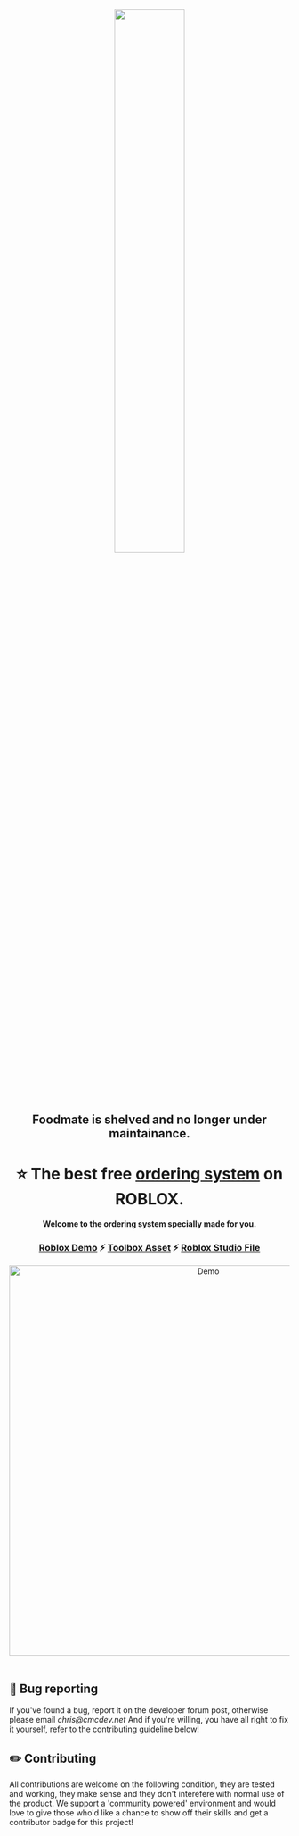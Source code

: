 <div align="center">
<img width=50% src='https://devforum-uploads.s3.dualstack.us-east-2.amazonaws.com/uploads/original/4X/6/e/5/6e570c934d65c42591299255f20a76a33ba4cdc4.png'/>
  <h2>Foodmate is shelved and no longer under maintainance.</h2>
<h1>⭐  The best free <a href="https://www.roblox.com/games/10017996092/FoodMate">ordering system<a/> on ROBLOX. </h1>
<h4/> Welcome to the ordering system specially made for you.</h4>
<h3><a href="https://www.roblox.com/games/10017996092/FoodMate">Roblox Demo</a> ⚡ <a href="https://www.roblox.com/library/10537069371/FoodMate-V3">Toolbox Asset</a> ⚡ <a href="https://github.com/cmcdevelopments/FoodMateV3/releases/tag/Production">Roblox Studio File</a> </h3>
<img src="https://user-images.githubusercontent.com/55791489/183739994-0ac39c88-97ec-4a89-a151-96b90cb037a8.png" alt="Demo" width="700px">
<br/>
<br/>
</div>
<div align="left">
  <h2>🐛 Bug reporting</h2>
  <p>
  If you've found a bug, report it on the developer forum post, otherwise please email <em>chris@cmcdev.net</em>
  And if you're willing, you have all right to fix it yourself, refer to the contributing guideline below!
  </p>

  <h2>✏️ Contributing</h2>
  <p>
  All contributions are welcome on the following condition, they are tested and working, they make sense and they don't interefere with normal use of the product.
  We support a 'community powered' environment and would love to give those who'd like a chance to show off their skills and get a contributor badge for this project!
  </p>
</div>
